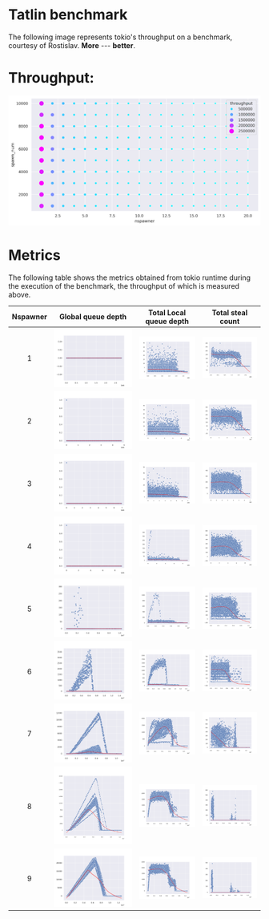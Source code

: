 # Tatlin benchmark

The following image represents tokio's throughput on a benchmark, courtesy of Rostislav. **More** --- **better**.

# Throughput:

![image info](../plots/tatlin_report/tatlin_for_ch_scatterplot.png)

# Metrics

The following table shows the metrics obtained from tokio runtime during the execution of the benchmark, the throughput of which is measured above.

Nspawner | Global queue depth                    |  Total Local queue depth          |  Total steal count
:-------------------------:|:-------------------------:|:-------------------------:|:-------------------------:
1 | ![image info](../plots/tatlin_report/ns(5000)nw(1)/global_queue_depthlowess.png)  |  ![image info](../plots/tatlin_report/ns(5000)nw(1)/total_local_queue_depthlowess.png) | ![image info](../plots/tatlin_report/ns(5000)nw(1)/total_steal_countlowess.png)
2 | ![image info](../plots/tatlin_report/ns(5000)nw(2)/global_queue_depthlowess.png)  |  ![image info](../plots/tatlin_report/ns(5000)nw(2)/total_local_queue_depthlowess.png) | ![image info](../plots/tatlin_report/ns(5000)nw(2)/total_steal_countlowess.png)
3 | ![image info](../plots/tatlin_report/ns(5000)nw(3)/global_queue_depthlowess.png)  |  ![image info](../plots/tatlin_report/ns(5000)nw(3)/total_local_queue_depthlowess.png) | ![image info](../plots/tatlin_report/ns(5000)nw(3)/total_steal_countlowess.png)
4 | ![image info](../plots/tatlin_report/ns(5000)nw(4)/global_queue_depthlowess.png)  |  ![image info](../plots/tatlin_report/ns(5000)nw(4)/total_local_queue_depthlowess.png) | ![image info](../plots/tatlin_report/ns(5000)nw(4)/total_steal_countlowess.png)
5 | ![image info](../plots/tatlin_report/ns(5000)nw(5)/global_queue_depthlowess.png)  |  ![image info](../plots/tatlin_report/ns(5000)nw(5)/total_local_queue_depthlowess.png) | ![image info](../plots/tatlin_report/ns(5000)nw(5)/total_steal_countlowess.png)
6 | ![image info](../plots/tatlin_report/ns(5000)nw(6)/global_queue_depthlowess.png)  |  ![image info](../plots/tatlin_report/ns(5000)nw(6)/total_local_queue_depthlowess.png) | ![image info](../plots/tatlin_report/ns(5000)nw(6)/total_steal_countlowess.png)
7 | ![image info](../plots/tatlin_report/ns(5000)nw(7)/global_queue_depthlowess.png)  |  ![image info](../plots/tatlin_report/ns(5000)nw(7)/total_local_queue_depthlowess.png) | ![image info](../plots/tatlin_report/ns(5000)nw(7)/total_steal_countlowess.png)
8 | ![image info](../plots/tatlin_report/ns(5000)nw(8)/global_queue_depthlowess.png)  |  ![image info](../plots/tatlin_report/ns(5000)nw(8)/total_local_queue_depthlowess.png) | ![image info](../plots/tatlin_report/ns(5000)nw(8)/total_steal_countlowess.png)
9 | ![image info](../plots/tatlin_report/ns(5000)nw(9)/global_queue_depthlowess.png)  |  ![image info](../plots/tatlin_report/ns(5000)nw(9)/total_local_queue_depthlowess.png) | ![image info](../plots/tatlin_report/ns(5000)nw(9)/total_steal_countlowess.png)
